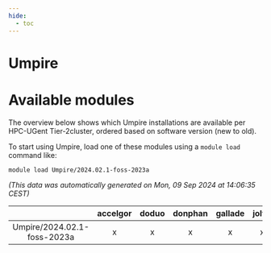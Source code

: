 ```yaml
---
hide:
  - toc
---
```


Umpire
======

# Available modules


The overview below shows which Umpire installations are available per HPC-UGent Tier-2cluster, ordered based on software version (new to old).

To start using Umpire, load one of these modules using a `module load` command like:

```shell
module load Umpire/2024.02.1-foss-2023a
```

*(This data was automatically generated on Mon, 09 Sep 2024 at 14:06:35 CEST)*  

| |accelgor|doduo|donphan|gallade|joltik|shinx|skitty|
| :---: | :---: | :---: | :---: | :---: | :---: | :---: | :---: |
|Umpire/2024.02.1-foss-2023a|x|x|x|x|x|x|x|

